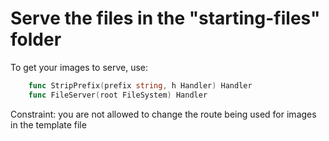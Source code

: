 # Serve the files in the "starting-files" folder

To get your images to serve, use:

```go
    func StripPrefix(prefix string, h Handler) Handler
    func FileServer(root FileSystem) Handler
```

Constraint: you are not allowed to change the route being used for images in the template file
